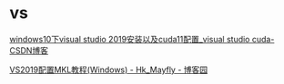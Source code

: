 
# vs
[windows10下visual studio 2019安装以及cuda11配置_visual studio cuda-CSDN博客](https://blog.csdn.net/qunsorber/article/details/122255530)

[VS2019配置MKL教程(Windows) - Hk_Mayfly - 博客园](https://www.cnblogs.com/Mayfly-nymph/p/11617651.html)